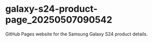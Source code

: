 # galaxy-s24-product-page_20250507090542
GitHub Pages website for the Samsung Galaxy S24 product details.
